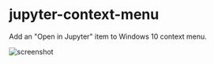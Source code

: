 # jupyter-context-menu
Add an "Open in Jupyter" item to Windows 10 context menu.

![screenshot](https://user-images.githubusercontent.com/17583740/26902945-8a8812fe-4bb1-11e7-9feb-68c3ce7aea85.png)
